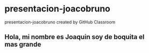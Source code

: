 # presentacion-joacobruno
presentacion-joacobruno created by GitHub Classroom

## Hola, mi nombre es Joaquin soy de boquita el mas grande



